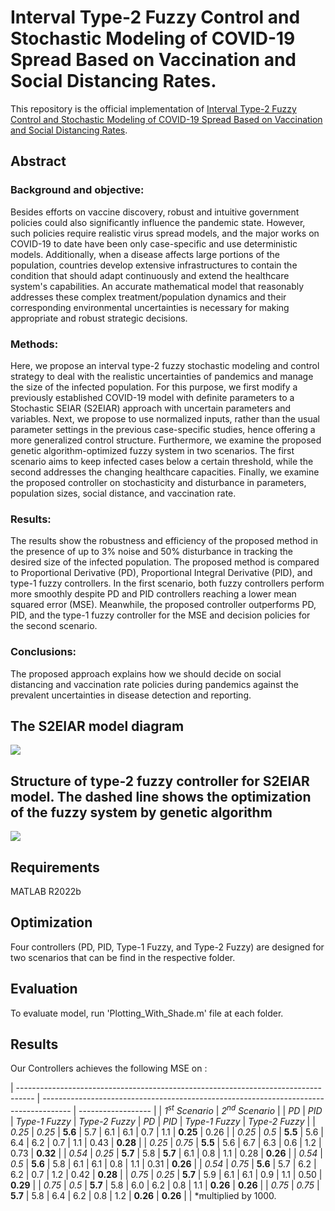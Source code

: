 # Interval Type-2 Fuzzy Control and Stochastic Modeling of COVID-19 Spread Based on Vaccination and Social Distancing Rates.

This repository is the official implementation of [Interval Type-2 Fuzzy Control and Stochastic Modeling of COVID-19 Spread Based on Vaccination and Social Distancing Rates]().

## Abstract

### Background and objective: 
Besides efforts on vaccine discovery, robust and intuitive government policies could also significantly influence the pandemic state. However, such policies require realistic virus spread models, and the major works on COVID-19 to date have been only case-specific and use deterministic models. Additionally, when a disease affects large portions of the population, countries develop extensive infrastructures to contain the condition that should adapt continuously and extend the healthcare system's capabilities. An accurate mathematical model that reasonably addresses these complex treatment/population dynamics and their corresponding environmental uncertainties is necessary for making appropriate and robust strategic decisions.

### Methods: 
Here, we propose an interval type-2 fuzzy stochastic modeling and control strategy to deal with the realistic uncertainties of pandemics and manage the size of the infected population. For this purpose, we first modify a previously established COVID-19 model with definite parameters to a Stochastic SEIAR (S2EIAR) approach with uncertain parameters and variables. Next, we propose to use normalized inputs, rather than the usual parameter settings in the previous case-specific studies, hence offering a more generalized control structure. Furthermore, we examine the proposed genetic algorithm-optimized fuzzy system in two scenarios. The first scenario aims to keep infected cases below a certain threshold, while the second addresses the changing healthcare capacities. Finally, we examine the proposed controller on stochasticity and disturbance in parameters, population sizes, social distance, and vaccination rate. 

### Results: 
The results show the robustness and efficiency of the proposed method in the presence of up to 3% noise and 50% disturbance in tracking the desired size of the infected population. The proposed method is compared to Proportional Derivative (PD), Proportional Integral Derivative (PID), and type-1 fuzzy controllers. In the first scenario, both fuzzy controllers perform more smoothly despite PD and PID controllers reaching a lower mean squared error (MSE). Meanwhile, the proposed controller outperforms PD, PID, and the type-1 fuzzy controller for the MSE and decision policies for the second scenario.

### Conclusions: 
The proposed approach explains how we should decide on social distancing and vaccination rate policies during pandemics against the prevalent uncertainties in disease detection and reporting.

## The S2EIAR model diagram
![](https://salehiali.ir/wp-content/uploads/2023/02/SEIAR-model-V4-Jan-23-2022-scaled.jpg)
## Structure of type-2 fuzzy controller for S2EIAR model. The dashed line shows the optimization of the fuzzy system by genetic algorithm
![](https://salehiali.ir/wp-content/uploads/2023/02/control-block-7.jpg)

## Requirements

MATLAB R2022b

## Optimization

Four controllers (PD, PID, Type-1 Fuzzy, and Type-2 Fuzzy) are designed for two scenarios that can be find in the respective folder.

## Evaluation

To evaluate model, run 'Plotting_With_Shade.m' file at each folder.

## Results

Our Controllers achieves the following MSE on :

| ---------------------------------------------------------------------------------- | ------------------------------------------------------------------------------------- | ------------------ |
| _1<sup>st</sup> Scenario_                                                          | _2<sup>nd</sup> Scenario_                                                             |
| _PD_                                                                               | _PID_                                                                                 | _Type-1 Fuzzy_     | _Type-2 Fuzzy_ | _PD_ | _PID_ | _Type-1 Fuzzy_ | _Type-2 Fuzzy_ |
| _0.25_                                                                             | _0.25_                                                                                | **5.6**            | 5.7 | 6.1 | 6.1 | 0.7 | 1.1 | **0.25** | 0.26 |
| _0.25_                                                                             | _0.5_                                                                                 | **5.5**            | 5.6 | 6.4 | 6.2 | 0.7 | 1.1 | 0.43 | **0.28** |
| _0.25_                                                                             | _0.75_                                                                                | **5.5**            | 5.6 | 6.7 | 6.3 | 0.6 | 1.2 | 0.73 | **0.32** |
| _0.54_                                                                             | _0.25_                                                                                | **5.7**            | 5.8 | **5.7** | 6.1 | 0.8 | 1.1 | 0.28 | **0.26** |
| _0.54_                                                                             | _0.5_                                                                                 | **5.6**            | 5.8 | 6.1 | 6.1 | 0.8 | 1.1 | 0.31 | **0.26** |
| _0.54_                                                                             | _0.75_                                                                                | **5.6**            | 5.7 | 6.2 | 6.2 | 0.7 | 1.2 | 0.42 | **0.28** |
| _0.75_                                                                             | _0.25_                                                                                | **5.7**            | 5.9 | 6.1 | 6.1 | 0.9 | 1.1 | 0.50 | **0.29** |
| _0.75_                                                                             | _0.5_                                                                                 | **5.7**            | 5.8 | 6.0 | 6.2 | 0.8 | 1.1 | **0.26** | **0.26** |
| _0.75_                                                                             | _0.75_                                                                                | **5.7**            | 5.8 | 6.4 | 6.2 | 0.8 | 1.2 | **0.26** | **0.26** |
| \*multiplied by 1000. 